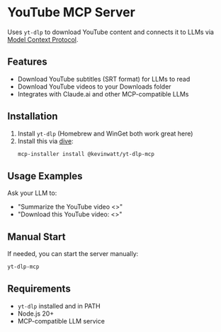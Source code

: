 # YouTube MCP Server

Uses `yt-dlp` to download YouTube content and connects it to LLMs via [Model Context Protocol](https://modelcontextprotocol.io/introduction). 

## Features

- Download YouTube subtitles (SRT format) for LLMs to read
- Download YouTube videos to your Downloads folder
- Integrates with Claude.ai and other MCP-compatible LLMs

## Installation

1. Install `yt-dlp` (Homebrew and WinGet both work great here)
2. Install this via [dive](https://github.com/OpenAgentPlatform/Dive):
   ```bash
   mcp-installer install @kevinwatt/yt-dlp-mcp
   ```

## Usage Examples

Ask your LLM to:
- "Summarize the YouTube video <<URL>>"
- "Download this YouTube video: <<URL>>"

## Manual Start

If needed, you can start the server manually:
```bash
yt-dlp-mcp
```

## Requirements

- `yt-dlp` installed and in PATH
- Node.js 20+
- MCP-compatible LLM service

